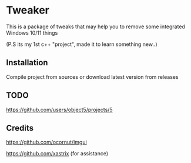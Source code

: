 # Tweaker 
This is a package of tweaks that may help you to remove some integrated Windows 10/11 things

(P.S its my 1st c++ "project", made it to learn something new..)

## Installation
Compile project from sources or download latest version from releases

## TODO
https://github.com/users/object5/projects/5

## Credits
https://github.com/ocornut/imgui 


https://github.com/xastrix (for assistance)

